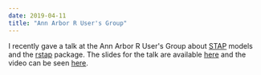 ```yaml
---
date: 2019-04-11
title: "Ann Arbor R User's Group"
---
```



I recently gave a talk at the Ann Arbor R User's Group about [STAP](https://arxiv.org/abs/1812.10208) models and the [rstap](https://biostatistics4socialimpact.github.io/rstap/) package.
The slides for the talk are available [here](https://drive.google.com/file/d/13ZOZ9Y9hbSyxFMb2zEesTAsJ46yvGCxP/view?usp=sharing) and the video can be seen [here](https://www.periscope.tv/w/1ypKdvRdkDvJW).
